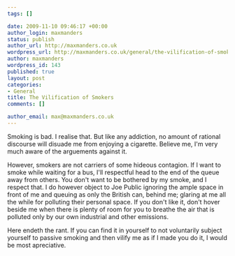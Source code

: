 ```yaml
--- 
tags: []

date: 2009-11-10 09:46:17 +00:00
author_login: maxmanders
status: publish
author_url: http://maxmanders.co.uk
wordpress_url: http://maxmanders.co.uk/general/the-vilification-of-smokers/
author: maxmanders
wordpress_id: 143
published: true
layout: post
categories: 
- General
title: The Vilification of Smokers
comments: []

author_email: max@maxmanders.co.uk
---
```

Smoking is bad.  I realise that. But like any addiction, no amount of rational discourse will disuade me from enjoying a cigarette.  Believe me, I'm very much aware of the arguements against it.

However, smokers are not carriers of some hideous contagion. If I want to smoke while waiting for a bus, I'll respectful head to the end of the queue away from others. You don't want to be bothered by my smoke, and I respect that. I do however object to Joe Public ignoring the ample space in front of me and queuing as only the British can, behind me; glaring at me all the while for polluting their personal space. If you don't like it, don't hover beside me when there is plenty of room for you to breathe the air that is polluted only by our own industrial and other emissions.

Here endeth the rant. If you can find it in yourself to not voluntarily subject yourself to passive smoking and then vilify me as if I made you do it, I would be most apreciative. 
